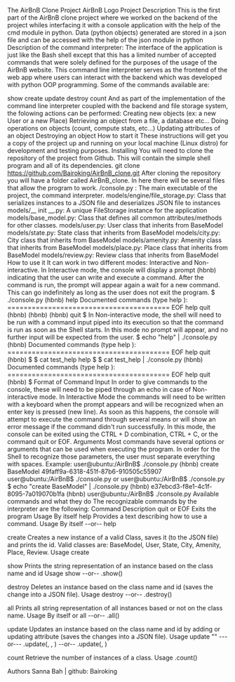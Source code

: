 The AirBnB Clone Project
AirBnB Logo
Project Description
This is the first part of the AirBnB clone project where we worked on the backend of the project whiles interfacing it with a console application with the help of the cmd module in python. Data (python objects) generated are stored in a json file and can be accessed with the help of the json module in python Description of the command interpreter: The interface of the application is just like the Bash shell except that this has a limited number of accepted commands that were solely defined for the purposes of the usage of the AirBnB website. This command line interpreter serves as the frontend of the web app where users can interact with the backend which was developed with python OOP programming. Some of the commands available are:

show
create
update
destroy
count And as part of the implementation of the command line interpreter coupled with the backend and file storage system, the folowing actions can be performed: Creating new objects (ex: a new User or a new Place) Retrieving an object from a file, a database etc… Doing operations on objects (count, compute stats, etc…) Updating attributes of an object Destroying an object How to start it These instructions will get you a copy of the project up and running on your local machine (Linux distro) for development and testing purposes. Installing You will need to clone the repository of the project from Github. This will contain the simple shell program and all of its dependencies. git clone https://github.com/Bairoking/AirBnB_clone.git After cloning the repository you will have a folder called AirBnB_clone. In here there will be several files that allow the program to work. /console.py : The main executable of the project, the command interpreter. models/engine/file_storage.py: Class that serializes instances to a JSON file and deserializes JSON file to instances models/__ init __.py: A unique FileStorage instance for the application models/base_model.py: Class that defines all common attributes/methods for other classes. models/user.py: User class that inherits from BaseModel models/state.py: State class that inherits from BaseModel models/city.py: City class that inherits from BaseModel models/amenity.py: Amenity class that inherits from BaseModel models/place.py: Place class that inherits from BaseModel models/review.py: Review class that inherits from BaseModel How to use it It can work in two different modes: Interactive and Non-interactive. In Interactive mode, the console will display a prompt (hbnb) indicating that the user can write and execute a command. After the command is run, the prompt will appear again a wait for a new command. This can go indefinitely as long as the user does not exit the program. $ ./console.py (hbnb) help Documented commands (type help ): ======================================== EOF help quit (hbnb) (hbnb) (hbnb) quit $ In Non-interactive mode, the shell will need to be run with a command input piped into its execution so that the command is run as soon as the Shell starts. In this mode no prompt will appear, and no further input will be expected from the user. $ echo "help" | ./console.py (hbnb) Documented commands (type help ): ======================================== EOF help quit (hbnb) $ $ cat test_help help $ $ cat test_help | ./console.py (hbnb) Documented commands (type help ): ======================================== EOF help quit (hbnb) $ Format of Command Input In order to give commands to the console, these will need to be piped through an echo in case of Non-interactive mode. In Interactive Mode the commands will need to be written with a keyboard when the prompt appears and will be recognized when an enter key is pressed (new line). As soon as this happens, the console will attempt to execute the command through several means or will show an error message if the command didn't run successfully. In this mode, the console can be exited using the CTRL + D combination, CTRL + C, or the command quit or EOF. Arguments Most commands have several options or arguments that can be used when executing the program. In order for the Shell to recognize those parameters, the user must separate everything with spaces. Example: user@ubuntu:/AirBnB$ ./console.py (hbnb) create BaseModel 49faff9a-6318-451f-87b6-910505c55907 user@ubuntu:/AirBnB$ ./console.py or user@ubuntu:/AirBnB$ ./console.py $ echo "create BaseModel" | ./console.py (hbnb) e37ebcd3-f8e1-4c1f-8095-7a019070b1fa (hbnb) user@ubuntu:/AirBnB$ ./console.py Available commands and what they do The recognizable commands by the interpreter are the following: Command Description quit or EOF Exits the program Usage By itself
help Provides a text describing how to use a command. Usage By itself --or-- help

create Creates a new instance of a valid Class, saves it (to the JSON file) and prints the id. Valid classes are: BaseModel, User, State, City, Amenity, Place, Review. Usage create

show Prints the string representation of an instance based on the class name and id Usage show --or-- .show()

destroy Deletes an instance based on the class name and id (saves the change into a JSON file). Usage destroy --or-- .destroy()

all Prints all string representation of all instances based or not on the class name. Usage By itself or all --or-- .all()

update Updates an instance based on the class name and id by adding or updating attribute (saves the changes into a JSON file). Usage update "" ---or--- .update(, , ) --or-- .update(, )

count Retrieve the number of instances of a class. Usage .count()

Authors
Sanna Bah | github: Bairoking
